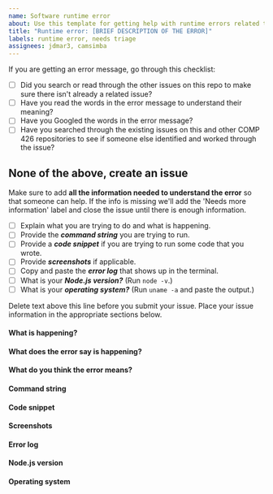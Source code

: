 ```yaml
---
name: Software runtime error
about: Use this template for getting help with runtime errors related to your assignments.
title: "Runtime error: [BRIEF DESCRIPTION OF THE ERROR]"
labels: runtime error, needs triage
assignees: jdmar3, camsimba
---
```


If you are getting an error message, go through this checklist:

- [ ] Did you search or read through the other issues on this repo to make sure there isn't already a related issue?
- [ ] Have you read the words in the error message to understand their meaning?
- [ ] Have you Googled the words in the error message?
- [ ] Have you searched through the existing issues on this and other COMP 426 repositories to see if someone else identified and worked through the issue?

None of the above, create an issue
------------------------------------------------------------------

Make sure to add **all the information needed to understand the error** so that someone can help. If the info is missing we'll add the 'Needs more information' label and close the issue until there is enough information.

- [ ] Explain what you are trying to do and what is happening. 
- [ ] Provide the **_command string_** you are trying to run.
- [ ] Provide a **_code snippet_** if you are trying to run some code that you wrote. 
- [ ] Provide **_screenshots_** if applicable.
- [ ] Copy and paste the **_error log_** that shows up in the terminal.
- [ ] What is your **_Node.js version?_** (Run `node -v`.)
- [ ] What is your **_operating system?_** (Run `uname -a` and paste the output.)

Delete text above this line before you submit your issue. Place your issue information in the appropriate sections below. 

#### What is happening?



#### What does the error say is happening?



#### What do you think the error means?



#### Command string



#### Code snippet



#### Screenshots



#### Error log



#### Node.js version



#### Operating system
